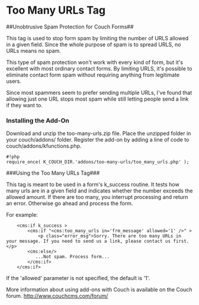 # Too Many URLs Tag #
##Unobtrusive Spam Protection for Couch Forms##

This tag is used to stop form spam by limiting the number of URLS allowed in a given field. Since the whole purpose of spam is to spread URLS, no URLs means no spam.

This type of spam protection won't work with every kind of form, but it's excellent with most ordinary contact forms. By limiting URLS, it's possible to eliminate contact form spam without requiring anything from legitimate users.

Since most spammers seem to prefer sending multiple URLs, I've found that allowing just one URL stops most spam while still letting people send a link if they want to.

### Installing the Add-On ###

Download and unzip the too-many-urls.zip file. Place the unzipped folder in your couch/addons/ folder. Register the add-on by adding a line of code to couch/addons/kfunctions.php. 

```
#!php
require_once( K_COUCH_DIR.'addons/too-many-urls/too_many_urls.php' );
```

###Using the Too Many URLs Tag###

This tag is meant to be used in a form's k_success routine. It tests how many urls are in a given field and indicates whether the number exceeds the allowed amount. If there are too many, you interrupt processing and return an error. Otherwise go ahead and process the form. 

For example:

```
    <cms:if k_success >
        <cms:if "<cms:too_many_urls in='frm_message' allowed='1' />" >
            <p class="error_msg">Sorry. There are too many URLs in your message. If you need to send us a link, please contact us first.</p>
        <cms:else/>
           ...Not spam. Process form...
        </cms:if>
    </cms:if>
 ```   
If the 'allowed' parameter is not specified, the default is '1'.

More information about using add-ons with Couch is available on the Couch forum.
http://www.couchcms.com/forum/